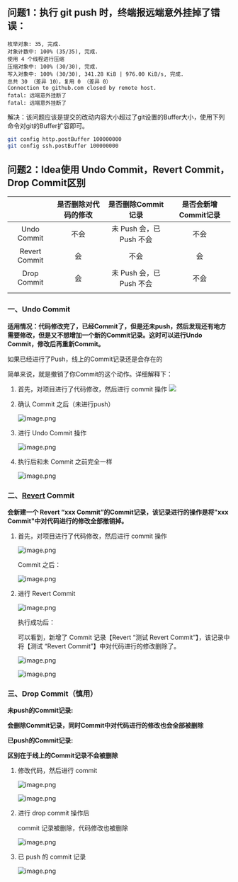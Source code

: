 ## 问题1：执行 git push 时，终端报**远端意外挂掉了**错误：

```
枚举对象: 35, 完成.
对象计数中: 100% (35/35), 完成.
使用 4 个线程进行压缩
压缩对象中: 100% (30/30), 完成.
写入对象中: 100% (30/30), 341.28 KiB | 976.00 KiB/s, 完成.
总共 30 （差异 10），复用 0 （差异 0）
Connection to github.com closed by remote host.
fatal: 远端意外挂断了
fatal: 远端意外挂断了
```

解决：该问题应该是提交的改动内容大小超过了git设置的Buffer大小，使用下列命令对git的Buffer扩容即可。

```bash
git config http.postBuffer 100000000
git config ssh.postBuffer 100000000
```

## 问题2：**Idea使用 Undo Commit，Revert Commit，Drop Commit区别**

|               | 是否删除对代码的修改 |    是否删除Commit记录    | 是否会新增Commit记录 |
| :-----------: | :--------: | :----------------: | :-----------: |
|  Undo Commit  |     不会     | 未 Push 会，已 Push 不会 |      不会       |
| Revert Commit |     会      |         不会         |       会       |
|  Drop Commit  |     会      | 未 Push 会，已 Push 不会 |      不会       |
|               |            |                    |               |


### 一、Undo Commit

**适用情况：代码修改完了，已经Commit了，但是还未push，然后发现还有地方需要修改，但是又不想增加一个新的Commit记录。这时可以进行Undo Commit，修改后再重新Commit。**

如果已经进行了Push，线上的Commit记录还是会存在的

简单来说，就是撤销了你Commit的这个动作。详细解释下：

1. 首先，对项目进行了代码修改，然后进行 commit 操作
	![](Pasted%20image%2020241213144223.png)
2. 确认 Commit 之后（未进行push）
    
    ![image.png](https://prod-files-secure.s3.us-west-2.amazonaws.com/20472f87-5a66-4767-a1db-8ad8f79b8fd9/9aafd40f-f843-4768-b671-0f2e704a64eb/image.png)
    
3. 进行 Undo Commit 操作
    
    ![image.png](https://prod-files-secure.s3.us-west-2.amazonaws.com/20472f87-5a66-4767-a1db-8ad8f79b8fd9/4dc4338d-0823-4555-97a8-309bf59d981c/image.png)
    
4. 执行后和未 Commit 之前完全一样
    
    ![image.png](https://prod-files-secure.s3.us-west-2.amazonaws.com/20472f87-5a66-4767-a1db-8ad8f79b8fd9/1f2cbd63-5f93-4127-a510-c5b0dfb77fde/image.png)
    

### **二、[Revert](https://so.csdn.net/so/search?q=Revert&spm=1001.2101.3001.7020) Commit**

**会新建一个 Revert “xxx Commit”的Commit记录，该记录进行的操作是将"xxx Commit"中对代码进行的修改全部撤销掉。**

1. 首先，对项目进行了代码修改，然后进行 commit 操作
    
    ![image.png](https://prod-files-secure.s3.us-west-2.amazonaws.com/20472f87-5a66-4767-a1db-8ad8f79b8fd9/7fcf2130-d4bf-4f07-a39b-8a22ce3af363/image.png)
    
    Commit 之后：
    
    ![image.png](https://prod-files-secure.s3.us-west-2.amazonaws.com/20472f87-5a66-4767-a1db-8ad8f79b8fd9/e762cc25-a862-475c-9b73-10d1b3a7e338/image.png)
    
2. 进行 Revert Commit
    
    ![image.png](https://prod-files-secure.s3.us-west-2.amazonaws.com/20472f87-5a66-4767-a1db-8ad8f79b8fd9/474b13a4-acfe-4134-8298-a055e4c0c5d5/image.png)
    
    执行成功后：
    
    可以看到，新增了 Commit 记录【Revert “测试 Revert Commit”】，该记录中将【测试 “Revert Commit”】中对代码进行的修改删除了。
    
    ![image.png](https://prod-files-secure.s3.us-west-2.amazonaws.com/20472f87-5a66-4767-a1db-8ad8f79b8fd9/86d52c12-eb49-41ec-9be8-203ab511fac9/image.png)
    
    ![image.png](https://prod-files-secure.s3.us-west-2.amazonaws.com/20472f87-5a66-4767-a1db-8ad8f79b8fd9/c285d82b-59d2-43f8-8914-b84d14bf0539/image.png)
    

### **三、Drop Commit（慎用）**

**未push的Commit记录:**

**会删除Commit记录，同时Commit中对代码进行的修改也会全部被删除**

**已push的Commit记录:**

**区别在于线上的Commit记录不会被删除**

1. 修改代码，然后进行 commit
    
    ![image.png](https://prod-files-secure.s3.us-west-2.amazonaws.com/20472f87-5a66-4767-a1db-8ad8f79b8fd9/5cd61e22-e9c4-463f-80ab-db9d5398f947/image.png)
    
    ![image.png](https://prod-files-secure.s3.us-west-2.amazonaws.com/20472f87-5a66-4767-a1db-8ad8f79b8fd9/dbb26206-fad1-453f-bb54-90d77faf465d/image.png)
    
2. 进行 drop commit 操作后
    
    commit 记录被删除，代码修改也被删除
    
    ![image.png](https://prod-files-secure.s3.us-west-2.amazonaws.com/20472f87-5a66-4767-a1db-8ad8f79b8fd9/47019772-0457-4bd3-b830-232ddd971883/image.png)
    
3. 已 push 的 commit 记录
    
    ![image.png](https://prod-files-secure.s3.us-west-2.amazonaws.com/20472f87-5a66-4767-a1db-8ad8f79b8fd9/7fb6dceb-ec6b-45dc-9ebf-54007e09f1b4/image.png)